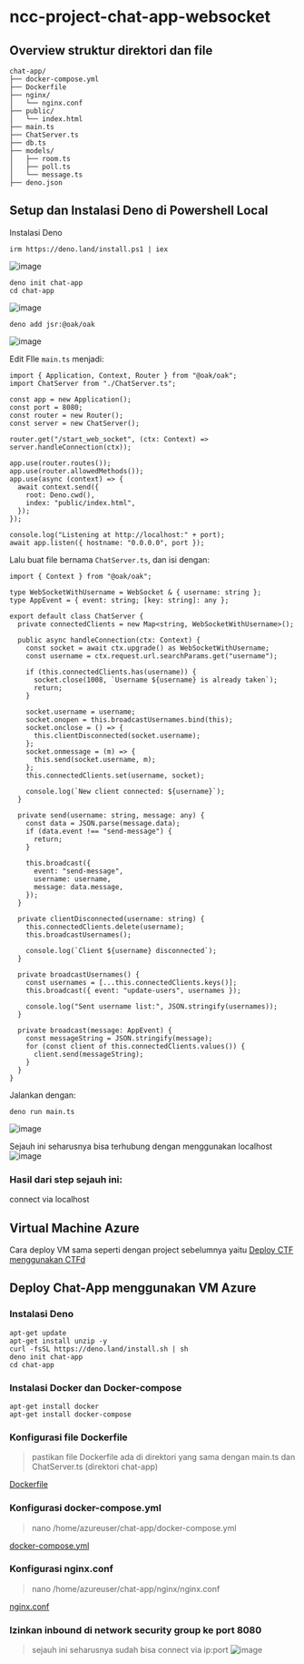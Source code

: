 # ncc-project-chat-app-websocket

## Overview struktur direktori dan file
  ```
  chat-app/
  ├── docker-compose.yml
  ├── Dockerfile
  ├── nginx/
  │   └── nginx.conf
  ├── public/
  │   └── index.html
  ├── main.ts
  ├── ChatServer.ts
  ├── db.ts
  ├── models/
  │   ├── room.ts
  │   ├── poll.ts
  │   └── message.ts
  ├── deno.json
  ```

## Setup dan Instalasi Deno di Powershell Local
  Instalasi Deno
  ```
  irm https://deno.land/install.ps1 | iex
  ```
  ![image](https://github.com/user-attachments/assets/a0c00eb6-d294-42db-8c8f-c68360441be4)

  ```
  deno init chat-app
  cd chat-app
  ```
  ![image](https://github.com/user-attachments/assets/ef902932-58e0-4b4e-976b-7cba55d0dd46)

  ```
  deno add jsr:@oak/oak
  ```
  ![image](https://github.com/user-attachments/assets/cbc1d548-3cd9-424d-8526-9f49c1f845b0)

  Edit FIle ```main.ts``` menjadi:
  ```
  import { Application, Context, Router } from "@oak/oak";
  import ChatServer from "./ChatServer.ts";
  
  const app = new Application();
  const port = 8080;
  const router = new Router();
  const server = new ChatServer();
  
  router.get("/start_web_socket", (ctx: Context) => server.handleConnection(ctx));
  
  app.use(router.routes());
  app.use(router.allowedMethods());
  app.use(async (context) => {
    await context.send({
      root: Deno.cwd(),
      index: "public/index.html",
    });
  });
  
  console.log("Listening at http://localhost:" + port);
  await app.listen({ hostname: "0.0.0.0", port });
  ```

  Lalu buat file bernama ```ChatServer.ts```, dan isi dengan:
  ```
  import { Context } from "@oak/oak";

  type WebSocketWithUsername = WebSocket & { username: string };
  type AppEvent = { event: string; [key: string]: any };
  
  export default class ChatServer {
    private connectedClients = new Map<string, WebSocketWithUsername>();
  
    public async handleConnection(ctx: Context) {
      const socket = await ctx.upgrade() as WebSocketWithUsername;
      const username = ctx.request.url.searchParams.get("username");
  
      if (this.connectedClients.has(username)) {
        socket.close(1008, `Username ${username} is already taken`);
        return;
      }
  
      socket.username = username;
      socket.onopen = this.broadcastUsernames.bind(this);
      socket.onclose = () => {
        this.clientDisconnected(socket.username);
      };
      socket.onmessage = (m) => {
        this.send(socket.username, m);
      };
      this.connectedClients.set(username, socket);
  
      console.log(`New client connected: ${username}`);
    }
  
    private send(username: string, message: any) {
      const data = JSON.parse(message.data);
      if (data.event !== "send-message") {
        return;
      }
  
      this.broadcast({
        event: "send-message",
        username: username,
        message: data.message,
      });
    }
  
    private clientDisconnected(username: string) {
      this.connectedClients.delete(username);
      this.broadcastUsernames();
  
      console.log(`Client ${username} disconnected`);
    }
  
    private broadcastUsernames() {
      const usernames = [...this.connectedClients.keys()];
      this.broadcast({ event: "update-users", usernames });
  
      console.log("Sent username list:", JSON.stringify(usernames));
    }
  
    private broadcast(message: AppEvent) {
      const messageString = JSON.stringify(message);
      for (const client of this.connectedClients.values()) {
        client.send(messageString);
      }
    }
  }
  ```

  Jalankan dengan:
  ```
  deno run main.ts
  ```
  ![image](https://github.com/user-attachments/assets/6fe272ea-0389-4e38-b8b6-7fc1b4394fc2)

  Sejauh ini seharusnya bisa terhubung dengan menggunakan localhost
  ![image](https://github.com/user-attachments/assets/d411b03c-0d2e-428b-ad84-96c67f162c6b)

  ### Hasil dari step sejauh ini:

  connect via localhost


## Virtual Machine Azure
  Cara deploy VM sama seperti dengan project sebelumnya yaitu [Deploy CTF menggunakan CTFd](https://github.com/KemalRajasa/Hosting-CTF-using-CTFd-and-Microsoft-Azure/blob/main/README.md)

## Deploy Chat-App menggunakan VM Azure

### Instalasi Deno
  ```
  apt-get update
  apt-get install unzip -y
  curl -fsSL https://deno.land/install.sh | sh
  deno init chat-app
  cd chat-app
  ```
### Instalasi Docker dan Docker-compose
  ```
  apt-get install docker
  apt-get install docker-compose
  ```
### Konfigurasi file Dockerfile
>pastikan file Dockerfile ada di direktori yang sama dengan main.ts dan ChatServer.ts (direktori chat-app)

  [Dockerfile](https://github.com/KemalRajasa/ncc-project-chat-app-websocket/blob/main/Dockerfile)
  
### Konfigurasi docker-compose.yml
>nano /home/azureuser/chat-app/docker-compose.yml

  [docker-compose.yml](https://github.com/KemalRajasa/ncc-project-chat-app-websocket/blob/main/docker-compose.yml)

### Konfigurasi nginx.conf
>nano /home/azureuser/chat-app/nginx/nginx.conf

  [nginx.conf](https://github.com/KemalRajasa/ncc-project-chat-app-websocket/blob/main/nginx/nginx.conf)

### Izinkan inbound di network security group ke port 8080
>sejauh ini seharusnya sudah bisa connect via ip:port
![image](https://github.com/user-attachments/assets/c08c436b-40a3-4a21-80ed-34ae7ecb5918)

